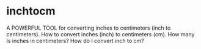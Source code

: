 # inchtocm
A POWERFUL TOOL for converting inches to centimeters (inch to centimeters). How to convert inches (inch) to centimeters (cm). How many Is inches in centimeters? How do I convert inch to cm?
